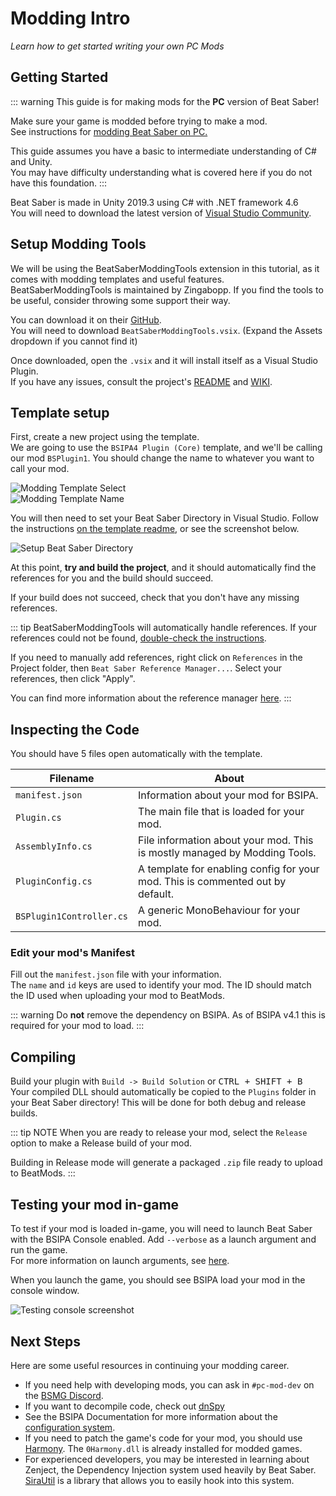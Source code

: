 # Modding Intro
_Learn how to get started writing your own PC Mods_

## Getting Started
::: warning This guide is for making mods for the **PC** version of Beat Saber!

Make sure your game is modded before trying to make a mod.  
See instructions for [modding Beat Saber on PC.](/pc-modding.md)

This guide assumes you have a basic to intermediate understanding of C# and Unity.  
You may have difficulty understanding what is covered here if you do not have this foundation. :::

Beat Saber is made in Unity 2019.3 using C# with .NET framework 4.6  
You will need to download the latest version of [Visual Studio Community](https://visualstudio.microsoft.com/).

## Setup Modding Tools
We will be using the BeatSaberModdingTools extension in this tutorial, as it comes with modding templates and useful features.  
BeatSaberModdingTools is maintained by Zingabopp. If you find the tools to be useful, consider throwing some support their way.

You can download it on their [GitHub](https://github.com/Zingabopp/BeatSaberTemplates/releases/latest).  
You will need to download `BeatSaberModdingTools.vsix`. (Expand the Assets dropdown if you cannot find it)

Once downloaded, open the `.vsix` and it will install itself as a Visual Studio Plugin.  
If you have any issues, consult the project's [README](https://github.com/Zingabopp/BeatSaberModdingTools#readme) and [WIKI](https://github.com/Zingabopp/BeatSaberModdingTools/wiki).

## Template setup
First, create a new project using the template.  
We are going to use the `BSIPA4 Plugin (Core)` template, and we'll be calling our mod `BSPlugin1`. You should change the name to whatever you want to call your mod.

![Modding Template Select](~@images/modding/modding-template-select.png "Modding Template Select")  
![Modding Template Name](~@images/modding/modding-template-name.png "Modding Template Name")

You will then need to set your Beat Saber Directory in Visual Studio. Follow the instructions [on the template readme](https://github.com/Zingabopp/BeatSaberModdingTools#how-to-use), or see the screenshot below.

![Setup Beat Saber Directory](~@images/modding/setup-bs-directory.png "Setup Beat Saber Directory")

At this point, **try and build the project**, and it should automatically find the references for you and the build should succeed.

If your build does not succeed, check that you don't have any missing references.

::: tip BeatSaberModdingTools will automatically handle references. If your references could not be found, [double-check the instructions](https://github.com/Zingabopp/BeatSaberModdingTools#how-to-use).

If you need to manually add references, right click on `References` in the Project folder, then `Beat Saber Reference Manager...`. Select your references, then click "Apply".

You can find more information about the reference manager [here](https://github.com/Zingabopp/BeatSaberModdingTools/wiki/Adding-References). :::

## Inspecting the Code
You should have 5 files open automatically with the template.

| Filename                 | About                                                                          |
| ------------------------ | ------------------------------------------------------------------------------ |
| `manifest.json`          | Information about your mod for BSIPA.                                          |
| `Plugin.cs`              | The main file that is loaded for your mod.                                     |
| `AssemblyInfo.cs`        | File information about your mod. This is mostly managed by Modding Tools.      |
| `PluginConfig.cs`        | A template for enabling config for your mod. This is commented out by default. |
| `BSPlugin1Controller.cs` | A generic MonoBehaviour for your mod.                                          |

### Edit your mod's Manifest
Fill out the `manifest.json` file with your information.  
The `name` and `id` keys are used to identify your mod. The ID should match the ID used when uploading your mod to BeatMods.

::: warning Do **not** remove the dependency on BSIPA. As of BSIPA v4.1 this is required for your mod to load. :::

## Compiling
Build your plugin with `Build -> Build Solution` or <kbd>CTRL + SHIFT + B</kbd>  
Your compiled DLL should automatically be copied to the `Plugins` folder in your Beat Saber directory! This will be done for both debug and release builds.

::: tip NOTE When you are ready to release your mod, select the `Release` option to make a Release build of your mod.

Building in Release mode will generate a packaged `.zip` file ready to upload to BeatMods. :::

## Testing your mod in-game
To test if your mod is loaded in-game, you will need to launch Beat Saber with the BSIPA Console enabled. Add `--verbose` as a launch argument and run the game.  
For more information on launch arguments, see [here](./#launch-args).

When you launch the game, you should see BSIPA load your mod in the console window.

![Testing console screenshot](~@images/modding/testing-console.png "Testing console screenshot")

## Next Steps
Here are some useful resources in continuing your modding career.
* If you need help with developing mods, you can ask in `#pc-mod-dev` on the [BSMG Discord](https://discord.gg/beatsabermods).
* If you want to decompile code, check out [dnSpy](https://github.com/dnSpy/dnSpy/releases)
* See the BSIPA Documentation for more information about the [configuration system](https://bsmg.github.io/BeatSaber-IPA-Reloaded/tags/4.1.3/articles/start-dev.html#configuring-your-plugin).
* If you need to patch the game's code for your mod, you should use [Harmony](https://github.com/pardeike/Harmony#readme). The `0Harmony.dll` is already installed for modded games.
* For experienced developers, you may be interested in learning about Zenject, the Dependency Injection system used heavily by Beat Saber. [SiraUtil](https://github.com/Auros/SiraUtil#readme) is a library that allows you to easily hook into this system.